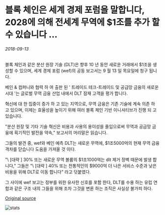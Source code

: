 # 블록 체인은 세계 경제 포럼을 말합니다, 2028에 의해 전세계 무역에 $1조를 추가 할 수 있습니다 ...

###### 2018-09-13

블록 체인과 같은 분산 원장 기술 (DLT)은 향후 10 년 동안 새로운 거래에서 $1조을 생성할 수 있으며, 세계 경제 포럼 (wef)의 공동 보고서는 9 월 13 일 목요일에 청구 됩니다.

베인 & 컴퍼니와 협력 하 여 출판 된 ' 트레이드 테크-트레이드 및 공급망 금융의 새로운 시대 '는 글로벌 무역 금융 산업 내에서 DLT 잠재 고객을 평가 합니다.

혁신에 대 한 집중이 증가 하 고 있는 지역으로, 무역 금융은 기존 기술에 계속 의존 하 고 있으며, 이제는 효율성을 높이기 위해 여러 블록 체인 기반 이니셔티브가 진행 되 고 있습니다.

"분산 원장 및 기타 기술 혁신은 비용과 사용의 용이성을 줄임으로써 무역과 공급망 금융에 획기적인 발전을 약속," 보고서의 머리말은 읽습니다.

그들의 발견 중, wef와 베인 예측 DLT는 새로운 무역에, $1조5000억의 현재 무역 금융 격차를 닫습니다 도움을 가져올 것 이다.

"\ [대략 \] 30% 또는 새로운 무역 볼륨의 $1조1000억는 dlt 제거 장벽 때문에 발생 합니다," 그들은 "\ [대략 \] 40% 또는 전통적인의 $9000억 더 나은 서비스 수준과 낮은 비용을 위해 DLT로 이동 합니다" 라고 덧붙였다.

그 사이에 wef 보고는 정부를 위한 유사한 신호를 포함 한다, DLT를 수용 하는 유럽 연합과 같은 구조 내의 그들을 위해 조차 그것을 변론 하는 조직은 사실상 불가피 하다.

[Original source](https://cointelegraph.com/news/blockchain-can-add-1-trillion-to-world-trade-by-2028-says-world-economic-forum)

![stats](https://c.statcounter.com/11760860/0/a89fa40b/1/ "stats")
